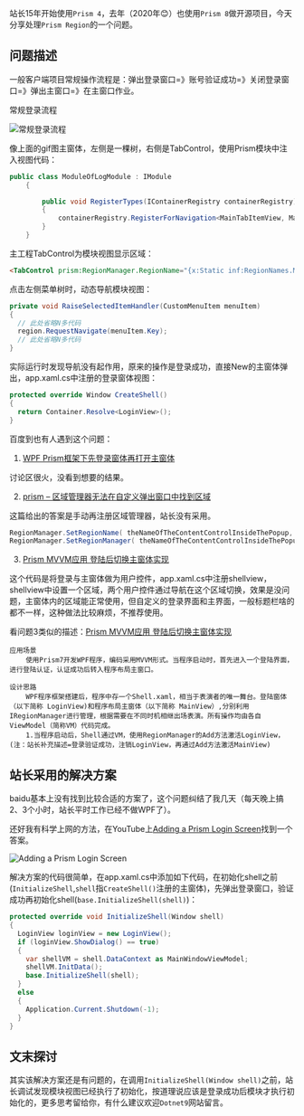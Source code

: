 站长15年开始使用`Prism 4`，去年（2020年😊）也使用`Prism 8`做开源项目，今天分享处理`Prism Region`的一个问题。

## 问题描述

一般客户端项目常规操作流程是：弹出登录窗口=》账号验证成功=》关闭登录窗口=》弹出主窗口=》在主窗口作业。

常规登录流程

![常规登录流程](https://img1.lequ.co/2021/01/0201.gif)

像上面的gif图主窗体，左侧是一棵树，右侧是TabControl，使用Prism模块中注入视图代码：

```C#
public class ModuleOfLogModule : IModule
	{	

		public void RegisterTypes(IContainerRegistry containerRegistry)
		{
			containerRegistry.RegisterForNavigation<MainTabItemView, MainTabItemViewModel>(KEY_OF_CURRENT_MODULE);
		}
	}
```

主工程TabControl为模块视图显示区域：

```html
<TabControl prism:RegionManager.RegionName="{x:Static inf:RegionNames.MainTabRegion}" />
```

点击左侧菜单树时，动态导航模块视图：

```C#
private void RaiseSelectedItemHandler(CustomMenuItem menuItem)
{
  // 此处省略N多代码
  region.RequestNavigate(menuItem.Key);
  // 此处省略N多代码
}
```

实际运行时发现导航没有起作用，原来的操作是登录成功，直接New的主窗体弹出，app.xaml.cs中注册的登录窗体视图：

```C#
protected override Window CreateShell()
{
  return Container.Resolve<LoginView>();
}
```

百度到也有人遇到这个问题：

1. [WPF Prism框架下先登录窗体再打开主窗体](https://bbs.csdn.net/topics/392475855)

讨论区很火，没看到想要的结果。

2. [prism – 区域管理器无法在自定义弹出窗口中找到区域](http://www.voidcn.com/article/p-bsitldrc-bua.html)

这篇给出的答案是手动再注册区域管理器，站长没有采用。

```C#
RegionManager.SetRegionName( theNameOfTheContentControlInsideThePopup, WellKnownRegionNames.DataFeedRegion );
RegionManager.SetRegionManager( theNameOfTheContentControlInsideThePopup, theRegionManagerInstanceFromUnity );
```

3. [Prism MVVM应用 登陆后切换主窗体实现](https://www.iteye.com/resource/cxb2011-11142807)

这个代码是将登录与主窗体做为用户控件，app.xaml.cs中注册shellview，shellview中设置一个区域，两个用户控件通过导航在这个区域切换，效果是没问题，主窗体内的区域能正常使用，但自定义的登录界面和主界面，一般标题栏啥的都不一样，这种做法比较麻烦，不推荐使用。

看问题3类似的描述：[Prism MVVM应用 登陆后切换主窗体实现](https://download.csdn.net/download/cxb2011/11142807)
```
应用场景
    使用Prism7开发WPF程序，编码采用MVVM形式。当程序启动时，首先进入一个登陆界面，进行登陆认证，认证成功后转入程序布局主窗口。

设计思路
    WPF程序框架搭建后，程序中存一个Shell.xaml，相当于表演者的唯一舞台。登陆窗体（以下简称 LoginView)和程序布局主窗体（以下简称 MainView）,分别利用IRegionManager进行管理，根据需要在不同时机相继出场表演。所有操作均由各自ViewModel（简称VM）代码完成。
    1.当程序启动后，Shell通过VM，使用RegionManager的Add方法激活LoginView，(注：站长补充描述=登录验证成功，注销LoginView，再通过Add方法激活MainView)
```

## 站长采用的解决方案

baidu基本上没有找到比较合适的方案了，这个问题纠结了我几天（每天晚上搞2、3个小时，站长平时工作已经不做WPF了）。

还好我有科学上网的方法，在YouTube上[Adding a Prism Login Screen](https://www.youtube.com/watch?v=pnG9CNfqZzA)找到一个答案。

![Adding a Prism Login Screen](https://img1.lequ.co/2021/01/0202.jpg)

解决方案的代码很简单，在app.xaml.cs中添加如下代码，在初始化shell之前(`InitializeShell`,`shell`指`CreateShell()`注册的主窗体)，先弹出登录窗口，验证成功再初始化shell(`base.InitializeShell(shell)`)：

```C#
protected override void InitializeShell(Window shell)
{
  LoginView loginView = new LoginView();
  if (loginView.ShowDialog() == true)
  {
    var shellVM = shell.DataContext as MainWindowViewModel;
    shellVM.InitData();
    base.InitializeShell(shell);
  }
  else
  {
    Application.Current.Shutdown(-1);
  }
}
```

## 文末探讨

其实该解决方案还是有问题的，在调用`InitializeShell(Window shell)`之前，站长调试发现模块视图已经执行了初始化，按道理说应该是登录成功后模块才执行初始化的，更多思考留给你，有什么建议欢迎`Dotnet9`网站留言。